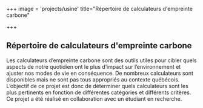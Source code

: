 +++
image = 'projects/usine'
title="Répertoire de calculateurs d'empreinte carbone"

+++

## Répertoire de calculateurs d'empreinte carbone

Les calculateurs d’empreinte carbone sont des outils utiles pour cibler quels aspects de notre quotidien ont le plus d’impact sur l’environnement et ajuster nos modes de vie en conséquence. De nombreux calculateurs sont disponibles mais ne sont pas tous appropriés au contexte québécois. L’objectif de ce projet est donc de déterminer quels calculateurs sont les plus pertinents en fonction de différentes catégories et différents critères. Ce projet a été réalisé en collaboration avec un étudiant en recherche.